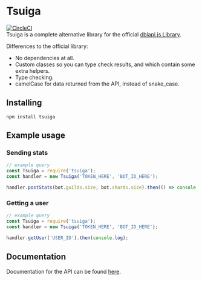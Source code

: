 # Tsuiga
[![CircleCI](https://circleci.com/gh/sr229/Tsuiga.svg?style=svg)](https://circleci.com/gh/sr229/Tsuiga)  
Tsuiga is a complete alternative library for the official [dblapi.js Library](https://github.com/DiscordBotList/dblapi.js).

Differences to the official library:
 - No dependencies at all.
 - Custom classes so you can type check results, and which contain some extra helpers.
 - Type checking.
 - camelCase for data returned from the API, instead of snake_case.

## Installing
```
npm install tsuiga
```

## Example usage
### Sending stats

```js
// example query 
const Tsuiga = require('tsuiga');
const handler = new Tsuiga('TOKEN_HERE', 'BOT_ID_HERE');

handler.postStats(bot.guilds.size, bot.shards.size).then(() => console.log('Sent stats!'));
```

### Getting a user

```js
// example query 
const Tsuiga = require('tsuiga');
const handler = new Tsuiga('TOKEN_HERE', 'BOT_ID_HERE');

handler.getUser('USER_ID').then(console.log);
```

## Documentation
Documentation for the API can be found [here](https://github.com/sr229/Tsuiga/wiki).